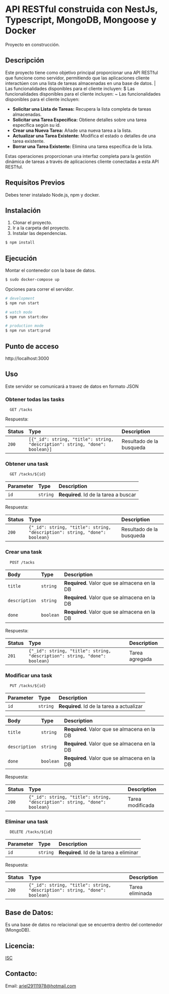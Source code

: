 # API RESTful construida con NestJs, Typescript, MongoDB, Mongoose y Docker

Proyecto en construcción.

## Descripción

Este proyecto tiene como objetivo principal proporcionar una API RESTful que funcione como servidor, permitiendo que las aplicaciones cliente interactúen con una lista de tareas almacenadas en una base de datos.
| Las funcionalidades disponibles para el cliente incluyen:
$ Las funcionalidades disponibles para el cliente incluyen:
~ Las funcionalidades disponibles para el cliente incluyen:

- **Solicitar una Lista de Tareas:** Recupera la lista completa de tareas almacenadas.
- **Solicitar una Tarea Específica:** Obtiene detalles sobre una tarea específica según su id.
- **Crear una Nueva Tarea:** Añade una nueva tarea a la lista.
- **Actualizar una Tarea Existente:** Modifica el estado o detalles de una tarea existente.
- **Borrar una Tarea Existente:** Elimina una tarea específica de la lista.

Estas operaciones proporcionan una interfaz completa para la gestión dinámica de tareas a través de aplicaciones cliente conectadas a esta API RESTful.

## Requisitos Previos

Debes tener instalado Node.js, npm y docker.

## Instalación

1. Clonar el proyecto.
2. Ir a la carpeta del proyecto.
3. Instalar las dependencias.

```bash
$ npm install
```

## Ejecución

Montar el contenedor con la base de datos.

```bash
$ sudo docker-compose up
```

Opciones para correr el servidor.

```bash
# development
$ npm run start

# watch mode
$ npm run start:dev

# production mode
$ npm run start:prod
```

## Punto de acceso

http://localhost:3000

## Uso

Este servidor se comunicará a travez de datos en formato JSON

### Obtener todas las tasks

```http
  GET /tacks
```

Respuesta:

| Status | Type                                                                         | Description              |
| :----- | :--------------------------------------------------------------------------- | :----------------------- |
| `200`  | `[{"_id": string, "title": string, "description": string, "done": boolean}]` | Resultado de la busqueda |

### Obtener una task

```http
  GET /tacks/${id}
```

| Parameter | Type     | Description                           |
| :-------- | :------- | :------------------------------------ |
| `id`      | `string` | **Required**. Id de la tarea a buscar |

Respuesta:

| Status | Type                                                                       | Description              |
| :----- | :------------------------------------------------------------------------- | :----------------------- |
| `200`  | `{"_id": string, "title": string, "description": string, "done": boolean}` | Resultado de la busqueda |

### Crear una task

```http
  POST /tacks
```

| Body          | Type      | Description                                  |
| :------------ | :-------- | :------------------------------------------- |
| `title`       | `string`  | **Required**. Valor que se almacena en la DB |
| `description` | `string`  | **Required**. Valor que se almacena en la DB |
| `done`        | `boolean` | **Required**. Valor que se almacena en la DB |

Respuesta:

| Status | Type                                                                       | Description    |
| :----- | :------------------------------------------------------------------------- | :------------- |
| `201`  | `{"_id": string, "title": string, "description": string, "done": boolean}` | Tarea agregada |

### Modificar una task

```http
  PUT /tacks/${id}
```

| Parameter | Type     | Description                               |
| :-------- | :------- | :---------------------------------------- |
| `id`      | `string` | **Required**. Id de la tarea a actualizar |

| Body          | Type      | Description                                  |
| :------------ | :-------- | :------------------------------------------- |
| `title`       | `string`  | **Required**. Valor que se almacena en la DB |
| `description` | `string`  | **Required**. Valor que se almacena en la DB |
| `done`        | `boolean` | **Required**. Valor que se almacena en la DB |

Respuesta:

| Status | Type                                                                       | Description      |
| :----- | :------------------------------------------------------------------------- | :--------------- |
| `200`  | `{"_id": string, "title": string, "description": string, "done": boolean}` | Tarea modificada |

### Eliminar una task

```http
  DELETE /tacks/${id}
```

| Parameter | Type     | Description                             |
| :-------- | :------- | :-------------------------------------- |
| `id`      | `string` | **Required**. Id de la tarea a eliminar |

Respuesta:

| Status | Type                                                                       | Description     |
| :----- | :------------------------------------------------------------------------- | :-------------- |
| `200`  | `{"_id": string, "title": string, "description": string, "done": boolean}` | Tarea eliminada |

## Base de Datos:

Es una base de datos no relacional que se encuentra dentro del contenedor (MongoDB).

## Licencia:

[ISC](https://spdx.org/licenses/ISC.html)

## Contacto:

Email: ariel29111978@hotmail.com
